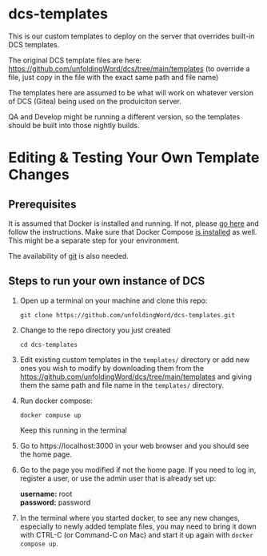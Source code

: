 # dcs-templates
This is our custom templates to deploy on the server that overrides built-in DCS templates.

The original DCS template files are here: https://github.com/unfoldingWord/dcs/tree/main/templates
(to override a file, just copy in the file with the exact same path and file name)

The templates here are assumed to be what will work on whatever version of DCS (Gitea) being used on the produiciton server. 

QA and Develop might be running a different version, so the templates should be built into those nightly builds.

# Editing & Testing Your Own Template Changes

## Prerequisites
It is assumed that Docker is installed and running. If not, please [go here](https://www.docker.com/get-started/) and follow the instructions.
Make sure that Docker Compose [is installed](https://docs.docker.com/compose/install/) as well. This might be a separate step for your environment. 

The availability of [git](https://git-scm.com/download) is also needed. 

## Steps to run your own instance of DCS

1. Open up a terminal on your machine and clone this repo:

    ```
    git clone https://github.com/unfoldingWord/dcs-templates.git
    ```

2. Change to the repo directory you just created

    ```
    cd dcs-templates
    ```

3. Edit existing custom templates in the `templates/` directory or add new ones you wish to modify by downloading them from the https://github.com/unfoldingWord/dcs/tree/main/templates and giving them the same path and file name in the `templates/` directory.

4. Run docker compose:

    ```
    docker compuse up
    ```

    Keep this running in the terminal

5. Go to https://localhost:3000 in your web browser and you should see the home page.

6. Go to the page you modified if not the home page. If you need to log in, register a user, or use the admin user that is already set up:

    **username:** root \
    **password:** password

7. In the terminal where you started docker, to see any new changes, especially to newly added template files, you may need to bring it down with CTRL-C (or Command-C on Mac) and start it up again with `docker compose up`.

